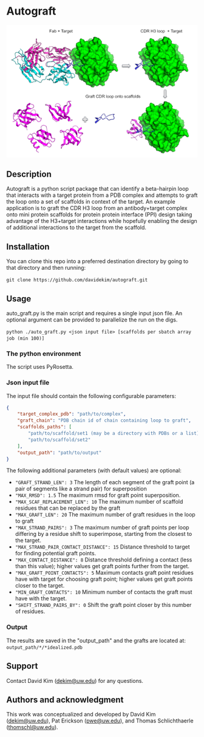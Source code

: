 # Autograft

![header.png](./header.png)

## Description
Autograft is a python script package that can identify a beta-hairpin loop that interacts with a target protein from a PDB complex and attempts to graft the loop onto a set of scaffolds in context of the target. An example application is to graft the CDR H3 loop from an antibody+target complex onto mini protein scaffolds for protein protein interface (PPI) design taking advantage of the H3+target interactions while hopefully enabling the design of additional interactions to the target from the scaffold.   

## Installation
You can clone this repo into a preferred destination directory by going to that directory and then running:

`git clone https://github.com/davidekim/autograft.git`

## Usage
auto_graft.py is the main script and requires a single input json file. An optional argument can be provided to parallelize the run on the digs.

`python ./auto_graft.py <json input file> [scaffolds per sbatch array job (min 100)]`

### The python environment
The script uses PyRosetta.

### Json input file
The input file should contain the following configurable parameters:

```json
{
    "target_complex_pdb": "path/to/complex",
    "graft_chain": "PDB chain id of chain containing loop to graft",
    "scaffolds_paths": [
        "path/to/scaffold/set1 (may be a directory with PDBs or a list)",
        "path/to/scaffold/set2"
    ],
    "output_path": "path/to/output"
}
```
The following additional parameters (with default values) are optional:

-  `"GRAFT_STRAND_LEN": 3`
The length of each segment of the graft point (a pair of segments like a strand pair) for superposition
- `"MAX_RMSD": 1.5`
The maximum rmsd for graft point superposition.
- `"MAX_SCAF_REPLACEMENT_LEN": 10`
The maximum number of scaffold residues that can be replaced by the graft
- `"MAX_GRAFT_LEN": 20`
The maximum number of graft residues in the loop to graft
- `"MAX_STRAND_PAIRS": 3`
The maximum number of graft points per loop differing by a residue shift to superimpose, starting from the closest to the target.
-  `"MAX_STRAND_PAIR_CONTACT_DISTANCE": 15`
Distance threshold to target for finding potential graft points.
-  `"MAX_CONTACT_DISTANCE": 8`
Distance threshold defining a contact (less than this value); higher values get graft points further from the target. 
-  `"MAX_GRAFT_POINT_CONTACTS": 5`
Maximum contacts graft point residues have with target for choosing graft point; higher values get graft points closer to the target.
-  `"MIN_GRAFT_CONTACTS": 10`
Minimum number of contacts the graft must have with the target.
-  `"SHIFT_STRAND_PAIRS_BY": 0`
Shift the graft point closer by this number of residues.

### Output
The results are saved in the "output_path" and the grafts are located at:
`output_path/*/*idealized.pdb` 

## Support
Contact David Kim (dekim@uw.edu) for any questions.

## Authors and acknowledgment
This work was conceptualized and developed by David Kim (dekim@uw.edu), Pat Erickson (pwe@uw.edu), and Thomas Schlichthaerle (thomschl@uw.edu).

